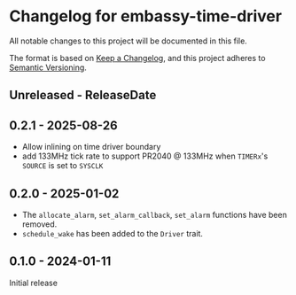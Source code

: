 # Changelog for embassy-time-driver

All notable changes to this project will be documented in this file.

The format is based on [Keep a Changelog](https://keepachangelog.com/en/1.0.0/),
and this project adheres to [Semantic Versioning](https://semver.org/spec/v2.0.0.html).

<!-- next-header -->
## Unreleased - ReleaseDate

## 0.2.1 - 2025-08-26

- Allow inlining on time driver boundary
- add 133MHz tick rate to support PR2040 @ 133MHz when `TIMERx`'s `SOURCE` is set to `SYSCLK`

## 0.2.0 - 2025-01-02

- The `allocate_alarm`, `set_alarm_callback`, `set_alarm` functions have been removed.
- `schedule_wake` has been added to the `Driver` trait.

## 0.1.0 - 2024-01-11

Initial release
